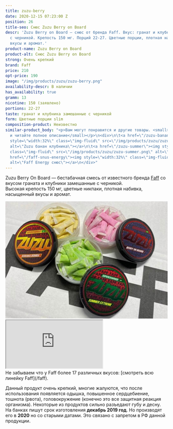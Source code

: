 ```yaml
---
title: zuzu-berry
date: 2020-12-15 07:23:00 Z
position: 26
title-seo: Снюс Zuzu Berry on Board
descr: 'Zuzu Berry on Board — снюс от бренда Faff. Вкус: гранат и клубника замешанные
  с черникой. Крепость 150 мг. Порций 22-27. Цветные порции, плотная набивка, насыщенные
  вкусы и аромат.'
product-name: Zuzu Berry on Board
product-alt: Снюс Zuzu Berry on Board
strong: Очень крепкий
brand: Faff
price: 210
opt-price: 190
image: "/img/products/zuzu/zuzu-berry.png"
availability-descr: В наличии
has_availability: true
gramm: 13
nicotine: 150 (заявлено)
portions: 22-27
taste: гранат и клубника замешанные с черникой
form: Цветные порции slim
composition-product: Неизвестно
similar-product_body: "<p>Вам могут понравится и другие товары. <small>Жмите на картинки
  и читайте полное описание</small></p>\n<div>\n\t<a href=\"/zuzu-banana-bomba\"><img
  style=\"width:32%\" class=\"img-fluid\" src=\"/img/products/zuzu/zuzu-bannana.png\"
  alt=\"Zuzu банан клубника\"></a>\n\t<a href=\"/zuzu-summer\"><img style=\"width:32%\"
  class=\"img-fluid\" src=\"/img/products/zuzu/zuzu-summer.png\" alt=\"Zuzu summer\"></a>\n\t<a
  href=\"/faff-snus-energy\"><img style=\"width:32%\" class=\"img-fluid\" src=\"/img/products/faff-energy.png\"
  alt=\"Faff Energy снюс\"></a>\n</div>"
---
```


Zuzu Berry On Board — бестабачная смесь от известного бренда [Faff](/faff) со вкусом граната и клубники замешанные с черникой.<br>
Высокая крепость 150 мг, цветные никпаки, плотная набивка, насыщенный вкусы и аромат.
<div class="mb-3">
	<img class="img-fluid" src="/img/products/zuzu/zuzu-open.jpg" alt="Снюс Zuzu цветные порции">
</div>
<div class="embed-responsive embed-responsive-16by9 mb-3">
  <iframe class="embed-responsive-item" src="https://www.youtube.com/embed/NTXkb_qVFpU" allowfullscreen></iframe>
</div>
Не забываем что у Faff более 17 различных вкусов: [смотреть всю линейку Faff](/faff).

Данный продукт очень крепкий, многие жалуются, что после использования появляется одышка, повышенное сердцебиение, тошнота (рвота), головокружение (конечно это все защитная реакция организма). Некоторые из продуктов сильно разъедают губу и десну.
На банках пишут срок изготовления **декабрь 2019 год**. Но производят его в **2020** но со старыми датами. Это связано с запретом в РФ данной продукции.